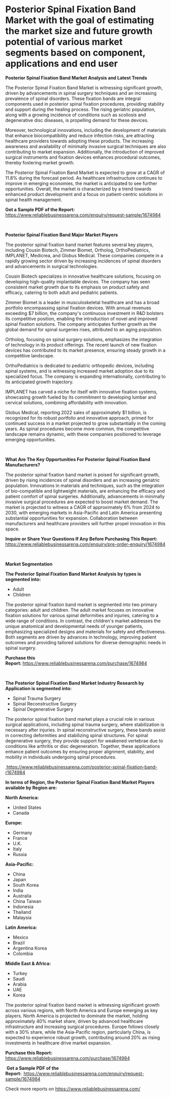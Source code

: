 <p><h1>Posterior Spinal Fixation Band Market with the goal of estimating the market size and future growth potential of various market segments based on component, applications and end user</h1></p><p><strong>Posterior Spinal Fixation Band Market Analysis and Latest Trends</strong></p>
<p><p>The Posterior Spinal Fixation Band Market is witnessing significant growth, driven by advancements in spinal surgery techniques and an increasing prevalence of spinal disorders. These fixation bands are integral components used in posterior spinal fixation procedures, providing stability and support during the healing process. The rising geriatric population, along with a growing incidence of conditions such as scoliosis and degenerative disc diseases, is propelling demand for these devices.</p><p>Moreover, technological innovations, including the development of materials that enhance biocompatibility and reduce infection risks, are attracting healthcare providers towards adopting these products. The increasing awareness and availability of minimally invasive surgical techniques are also contributing to market expansion. Additionally, the introduction of improved surgical instruments and fixation devices enhances procedural outcomes, thereby fostering market growth.</p><p>The Posterior Spinal Fixation Band Market is expected to grow at a CAGR of 11.8% during the forecast period. As healthcare infrastructure continues to improve in emerging economies, the market is anticipated to see further opportunities. Overall, the market is characterized by a trend towards enhanced product development and a focus on patient-centric solutions in spinal health management.</p></p>
<p><strong>Get a Sample PDF of the Report:&nbsp;</strong> <a href="https://www.reliablebusinessarena.com/enquiry/request-sample/1674984?utm_campaign=3212&utm_medium=2&utm_source=Github&utm_content=ia&utm_term=25032025&utm_id=posterior-spinal-fixation-band">https://www.reliablebusinessarena.com/enquiry/request-sample/1674984</a></p>
<p>&nbsp;</p>
<p><strong>Posterior Spinal Fixation Band Major Market Players</strong></p>
<p><p>The posterior spinal fixation band market features several key players, including Cousin Biotech, Zimmer Biomet, Ortholog, OrthoPediatrics, IMPLANET, Medicrea, and Globus Medical. These companies compete in a rapidly growing sector driven by increasing incidences of spinal disorders and advancements in surgical technologies.</p><p>Cousin Biotech specializes in innovative healthcare solutions, focusing on developing high-quality implantable devices. The company has seen consistent market growth due to its emphasis on product safety and efficacy, catering to both adult and pediatric patients.</p><p>Zimmer Biomet is a leader in musculoskeletal healthcare and has a broad portfolio encompassing spinal fixation devices. With annual revenues exceeding $7 billion, the company's continuous investment in R&D bolsters its competitive position, enabling the introduction of novel and improved spinal fixation solutions. The company anticipates further growth as the global demand for spinal surgeries rises, attributed to an aging population.</p><p>Ortholog, focusing on spinal surgery solutions, emphasizes the integration of technology in its product offerings. The recent launch of new fixation devices has contributed to its market presence, ensuring steady growth in a competitive landscape.</p><p>OrthoPediatrics is dedicated to pediatric orthopedic devices, including spinal systems, and is witnessing increased market adoption due to its specialized focus. The company is expanding internationally, contributing to its anticipated growth trajectory.</p><p>IMPLANET has carved a niche for itself with innovative fixation systems, showcasing growth fueled by its commitment to developing lumbar and cervical solutions, combining affordability with innovation.</p><p>Globus Medical, reporting 2022 sales of approximately $1 billion, is recognized for its robust portfolio and innovative approach, primed for continued success in a market projected to grow substantially in the coming years. As spinal procedures become more common, the competitive landscape remains dynamic, with these companies positioned to leverage emerging opportunities.</p></p>
<p>&nbsp;</p>
<p><strong>What Are The Key Opportunities For Posterior Spinal Fixation Band Manufacturers?</strong></p>
<p><p>The posterior spinal fixation band market is poised for significant growth, driven by rising incidences of spinal disorders and an increasing geriatric population. Innovations in materials and techniques, such as the integration of bio-compatible and lightweight materials, are enhancing the efficacy and patient comfort of spinal surgeries. Additionally, advancements in minimally invasive surgical procedures are expected to boost market demand. The market is projected to witness a CAGR of approximately 6% from 2024 to 2030, with emerging markets in Asia-Pacific and Latin America presenting substantial opportunities for expansion. Collaboration between manufacturers and healthcare providers will further propel innovation in this space.</p></p>
<p><strong>Inquire or Share Your Questions If Any Before Purchasing This Report:</strong> <a href="https://www.reliablebusinessarena.com/enquiry/pre-order-enquiry/1674984?utm_campaign=3212&utm_medium=2&utm_source=Github&utm_content=ia&utm_term=25032025&utm_id=posterior-spinal-fixation-band">https://www.reliablebusinessarena.com/enquiry/pre-order-enquiry/1674984</a></p>
<p>&nbsp;</p>
<p><strong>Market Segmentation</strong></p>
<p><strong>The Posterior Spinal Fixation Band Market Analysis by types is segmented into:</strong></p>
<p><ul><li>Adult</li><li>Children</li></ul></p>
<p><p>The posterior spinal fixation band market is segmented into two primary categories: adult and children. The adult market focuses on innovative fixation solutions for various spinal deformities and injuries, catering to a wide range of conditions. In contrast, the children's market addresses the unique anatomical and developmental needs of younger patients, emphasizing specialized designs and materials for safety and effectiveness. Both segments are driven by advances in technology, improving patient outcomes and providing tailored solutions for diverse demographic needs in spinal surgery.</p></p>
<p><strong>Purchase this Report:&nbsp;</strong><a href="https://www.reliablebusinessarena.com/purchase/1674984?utm_campaign=3212&utm_medium=2&utm_source=Github&utm_content=ia&utm_term=25032025&utm_id=posterior-spinal-fixation-band">https://www.reliablebusinessarena.com/purchase/1674984</a></p>
<p>&nbsp;</p>
<p><strong>The Posterior Spinal Fixation Band Market Industry Research by Application is segmented into:</strong></p>
<p><ul><li>Spinal Trauma Surgery</li><li>Spinal Reconstructive Surgery</li><li>Spinal Degenerative Surgery</li></ul></p>
<p><p>The posterior spinal fixation band market plays a crucial role in various surgical applications, including spinal trauma surgery, where stabilization is necessary after injuries. In spinal reconstructive surgery, these bands assist in correcting deformities and stabilizing spinal structures. For spinal degenerative surgery, they provide support for weakened vertebrae due to conditions like arthritis or disc degeneration. Together, these applications enhance patient outcomes by ensuring proper alignment, stability, and mobility in individuals undergoing spinal procedures.</p></p>
<p><a href="https://www.reliablebusinessarena.com/posterior-spinal-fixation-band-r1674984?utm_campaign=3212&utm_medium=2&utm_source=Github&utm_content=ia&utm_term=25032025&utm_id=posterior-spinal-fixation-band">&nbsp;https://www.reliablebusinessarena.com/posterior-spinal-fixation-band-r1674984</a></p>
<p><strong>In terms of Region, the Posterior Spinal Fixation Band Market Players available by Region are:</strong></p>
<p>
    <p> <strong> North America: </strong>
        <ul>
            <li>United States</li>
            <li>Canada</li>
        </ul>
        </p> 
    <p> <strong> Europe: </strong>
        <ul>
            <li>Germany</li>
            <li>France</li>
            <li>U.K.</li>
            <li>Italy</li>
            <li>Russia</li>
        </ul>
        </p> 
    <p> <strong> Asia-Pacific: </strong>
        <ul>
            <li>China</li>
            <li>Japan</li>
            <li>South Korea</li>
            <li>India</li>
            <li>Australia</li>
            <li>China Taiwan</li>
            <li>Indonesia</li>
            <li>Thailand</li>
            <li>Malaysia</li>
        </ul>
        </p> 
    <p> <strong> Latin America: </strong>
        <ul>
            <li>Mexico</li>
            <li>Brazil</li>
            <li>Argentina Korea</li>
            <li>Colombia</li>
        </ul>
        </p> 
    <p> <strong> Middle East & Africa: </strong>
        <ul>
            <li>Turkey</li>
            <li>Saudi</li>
            <li>Arabia</li>
            <li>UAE</li>
            <li>Korea</li>
        </ul>
    </p>
    </p>
<p><p>The posterior spinal fixation band market is witnessing significant growth across various regions, with North America and Europe emerging as key players. North America is projected to dominate the market, holding approximately 40% market share, driven by advanced healthcare infrastructure and increasing surgical procedures. Europe follows closely with a 30% share, while the Asia-Pacific region, particularly China, is expected to experience robust growth, contributing around 20% as rising investments in healthcare drive market expansion.</p></p>
<p><strong>Purchase this Report: </strong><a href="https://www.reliablebusinessarena.com/purchase/1674984?utm_campaign=3212&utm_medium=2&utm_source=Github&utm_content=ia&utm_term=25032025&utm_id=posterior-spinal-fixation-band">https://www.reliablebusinessarena.com/purchase/1674984</a></p>
<p>&nbsp;<strong>Get a Sample PDF of the Report:&nbsp;&nbsp;</strong><a href="https://www.reliablebusinessarena.com/enquiry/request-sample/1674984?utm_campaign=3212&utm_medium=2&utm_source=Github&utm_content=ia&utm_term=25032025&utm_id=posterior-spinal-fixation-band">https://www.reliablebusinessarena.com/enquiry/request-sample/1674984</a></p>
<p><strong></strong></p>
<p>Check more reports on <a href="https://www.reliablebusinessarena.com/?utm_campaign=3212&utm_medium=2&utm_source=Github&utm_content=ia&utm_term=25032025&utm_id=posterior-spinal-fixation-band">https://www.reliablebusinessarena.com/</a></p>